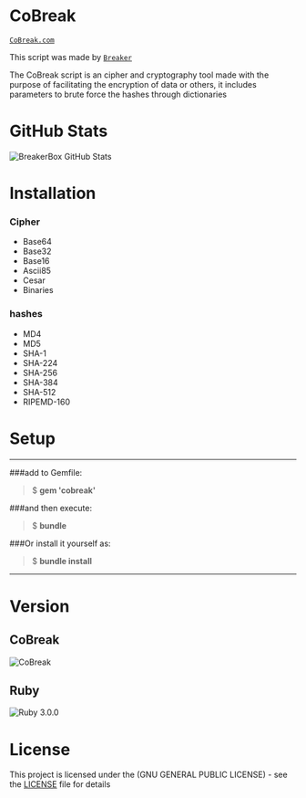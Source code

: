# CoBreak

[`CoBreak.com`](https://github.com/BreakerBox/CoBreak.git)

This script was made by [`Breaker`](https://github.com/BreakerBox/CoBreak.git)

The CoBreak script is an cipher and cryptography tool made with the purpose of facilitating the encryption of data or others, it includes parameters to brute force the hashes through dictionaries

# GitHub Stats

![BreakerBox GitHub Stats](https://github-readme-stats.vercel.app/api?username=BreakerBox&show_icons=true&theme=midnight-purple)

# Installation

### Cipher

 - Base64
 - Base32
 - Base16
 - Ascii85
 - Cesar
 - Binaries

### hashes

 - MD4
 - MD5
 - SHA-1
 - SHA-224
 - SHA-256
 - SHA-384
 - SHA-512
 - RIPEMD-160
# Setup
---
###add to Gemfile:

> $ **gem 'cobreak'**

###and then execute:

> $ **bundle**

###Or install it yourself as:

> $ **bundle install**


---
# Version
## CoBreak

![CoBreak](https://img.shields.io/badge/CoBreak-%F0%9D%96%9B0.1-blueviolet)

## Ruby

![Ruby 3.0.0](https://img.shields.io/badge/Ruby-3.0.0-blue)

# License

This project is licensed under the (GNU GENERAL PUBLIC LICENSE) - see the [LICENSE](LICENSE) file for details
